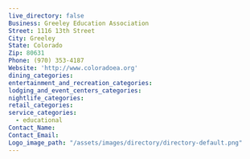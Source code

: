 ```yaml
---
live_directory: false
Business: Greeley Education Association
Street: 1116 13th Street
City: Greeley
State: Colorado
Zip: 80631
Phone: (970) 353-4187
Website: 'http://www.coloradoea.org'
dining_categories:
entertainment_and_recreation_categories:
lodging_and_event_centers_categories:
nightlife_categories:
retail_categories:
service_categories:
  - educational
Contact_Name:
Contact_Email:
Logo_image_path: "/assets/images/directory/directory-default.png"
---
```



